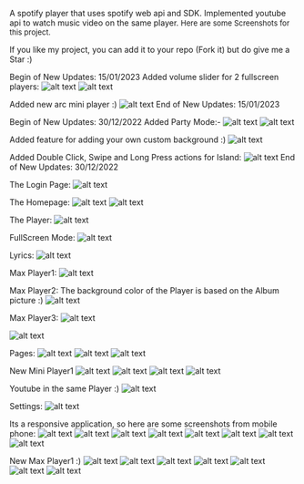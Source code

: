 A spotify player that uses spotify web api and SDK. Implemented youtube api to watch music video on the same player.
<font size="2">Here are some Screenshots for this project.</font>

If you like my project, you can add it to your repo (Fork it) but do give me a Star :)

Begin of New Updates: 15/01/2023
Added volume slider for 2 fullscreen players:
![alt text](https://github.com/nirajsharma99/fizzbee/blob/main/fizzbee_screenshots/m19.jpg?raw=true)
![alt text](https://github.com/nirajsharma99/fizzbee/blob/main/fizzbee_screenshots/m17.jpg?raw=true)

Added new arc mini player :)
![alt text](https://github.com/nirajsharma99/fizzbee/blob/main/fizzbee_screenshots/m18.jpg?raw=true)
End of New Updates: 15/01/2023


Begin of New Updates: 30/12/2022
Added Party Mode:-
![alt text](https://github.com/nirajsharma99/fizzbee/blob/main/fizzbee_screenshots/p21.png?raw=true)
![alt text](https://github.com/nirajsharma99/fizzbee/blob/main/fizzbee_screenshots/p22.png?raw=true)

Added feature for adding your own custom background :)
![alt text](https://github.com/nirajsharma99/fizzbee/blob/main/fizzbee_screenshots/p23.png?raw=true)

Added Double Click, Swipe and Long Press actions for Island:
![alt text](https://github.com/nirajsharma99/fizzbee/blob/main/fizzbee_screenshots/p24.png?raw=true)
End of New Updates: 30/12/2022

The Login Page:
![alt text](https://github.com/nirajsharma99/fizzbee/blob/main/fizzbee_screenshots/p1.png?raw=true)

The Homepage:
![alt text](https://github.com/nirajsharma99/fizzbee/blob/main/fizzbee_screenshots/p2.png?raw=true)
![alt text](https://github.com/nirajsharma99/fizzbee/blob/main/fizzbee_screenshots/p3.png?raw=true)

The Player:
![alt text](https://github.com/nirajsharma99/fizzbee/blob/main/fizzbee_screenshots/p4.png?raw=true)

FullScreen Mode:
![alt text](https://github.com/nirajsharma99/fizzbee/blob/main/fizzbee_screenshots/p5.png?raw=true)

Lyrics:
![alt text](https://github.com/nirajsharma99/fizzbee/blob/main/fizzbee_screenshots/p6.png?raw=true)

Max Player1:
![alt text](https://github.com/nirajsharma99/fizzbee/blob/main/fizzbee_screenshots/p7.png?raw=true)

Max Player2: The background color of the Player is based on the Album picture :)
![alt text](https://github.com/nirajsharma99/fizzbee/blob/main/fizzbee_screenshots/p8.png?raw=true)

Max Player3:
![alt text](https://github.com/nirajsharma99/fizzbee/blob/main/fizzbee_screenshots/p17.png?raw=true)

![alt text](https://github.com/nirajsharma99/fizzbee/blob/main/fizzbee_screenshots/p18.png?raw=true)

Pages:
![alt text](https://github.com/nirajsharma99/fizzbee/blob/main/fizzbee_screenshots/p9.png?raw=true)
![alt text](https://github.com/nirajsharma99/fizzbee/blob/main/fizzbee_screenshots/p10.png?raw=true)
![alt text](https://github.com/nirajsharma99/fizzbee/blob/main/fizzbee_screenshots/p11.png?raw=true)

New Mini Player1
![alt text](https://github.com/nirajsharma99/fizzbee/blob/main/fizzbee_screenshots/p20.png?raw=true)
![alt text](https://github.com/nirajsharma99/fizzbee/blob/main/fizzbee_screenshots/p12.png?raw=true)
![alt text](https://github.com/nirajsharma99/fizzbee/blob/main/fizzbee_screenshots/p13.png?raw=true)
![alt text](https://github.com/nirajsharma99/fizzbee/blob/main/fizzbee_screenshots/p14.png?raw=true)

Youtube in the same Player :)
![alt text](https://github.com/nirajsharma99/fizzbee/blob/main/fizzbee_screenshots/p15.png?raw=true)

Settings:
![alt text](https://github.com/nirajsharma99/fizzbee/blob/main/fizzbee_screenshots/p16.png?raw=true)

Its a responsive application, so here are some screenshots from mobile phone:
![alt text](https://github.com/nirajsharma99/fizzbee/blob/main/fizzbee_screenshots/m1.jpg?raw=true)
![alt text](https://github.com/nirajsharma99/fizzbee/blob/main/fizzbee_screenshots/m2.jpg?raw=true)
![alt text](https://github.com/nirajsharma99/fizzbee/blob/main/fizzbee_screenshots/m14.jpg?raw=true)
![alt text](https://github.com/nirajsharma99/fizzbee/blob/main/fizzbee_screenshots/m15.jpg?raw=true)
![alt text](https://github.com/nirajsharma99/fizzbee/blob/main/fizzbee_screenshots/m16.jpg?raw=true)
![alt text](https://github.com/nirajsharma99/fizzbee/blob/main/fizzbee_screenshots/m3.jpg?raw=true)
![alt text](https://github.com/nirajsharma99/fizzbee/blob/main/fizzbee_screenshots/m5.png?raw=true)
![alt text](https://github.com/nirajsharma99/fizzbee/blob/main/fizzbee_screenshots/m13.png?raw=true)


New Max Player1 :)
![alt text](https://github.com/nirajsharma99/fizzbee/blob/main/fizzbee_screenshots/m12.png?raw=true)
![alt text](https://github.com/nirajsharma99/fizzbee/blob/main/fizzbee_screenshots/m6.jpg?raw=true)
![alt text](https://github.com/nirajsharma99/fizzbee/blob/main/fizzbee_screenshots/m7.jpg?raw=true)
![alt text](https://github.com/nirajsharma99/fizzbee/blob/main/fizzbee_screenshots/m8.jpg?raw=true)
![alt text](https://github.com/nirajsharma99/fizzbee/blob/main/fizzbee_screenshots/m9.jpg?raw=true)
![alt text](https://github.com/nirajsharma99/fizzbee/blob/main/fizzbee_screenshots/m10.jpg?raw=true)
![alt text](https://github.com/nirajsharma99/fizzbee/blob/main/fizzbee_screenshots/m11.jpg?raw=true)
